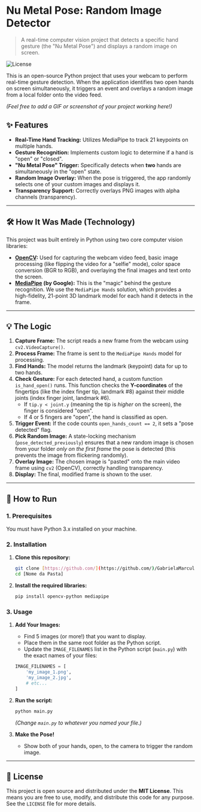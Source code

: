 # Nu Metal Pose: Random Image Detector

> A real-time computer vision project that detects a specific hand gesture (the "Nu Metal Pose") and displays a random image on screen.

![License](https://img.shields.io/badge/License-MIT-blue.svg)

This is an open-source Python project that uses your webcam to perform real-time gesture detection. When the application identifies two open hands on screen simultaneously, it triggers an event and overlays a random image from a local folder onto the video feed.

*(Feel free to add a GIF or screenshot of your project working here!)*

## ✨ Features

* **Real-Time Hand Tracking:** Utilizes MediaPipe to track 21 keypoints on multiple hands.
* **Gesture Recognition:** Implements custom logic to determine if a hand is "open" or "closed".
* **"Nu Metal Pose" Trigger:** Specifically detects when **two** hands are simultaneously in the "open" state.
* **Random Image Overlay:** When the pose is triggered, the app randomly selects one of your custom images and displays it.
* **Transparency Support:** Correctly overlays PNG images with alpha channels (transparency).

---

## 🛠️ How It Was Made (Technology)

This project was built entirely in Python using two core computer vision libraries:

* **[OpenCV](https://opencv.org/):** Used for capturing the webcam video feed, basic image processing (like flipping the video for a "selfie" mode), color space conversion (BGR to RGB), and overlaying the final images and text onto the screen.
* **[MediaPipe](https://developers.google.com/mediapipe) (by Google):** This is the "magic" behind the gesture recognition. We use the `MediaPipe Hands` solution, which provides a high-fidelity, 21-point 3D landmark model for each hand it detects in the frame.

---

## 💡 The Logic

1.  **Capture Frame:** The script reads a new frame from the webcam using `cv2.VideoCapture()`.
2.  **Process Frame:** The frame is sent to the `MediaPipe Hands` model for processing.
3.  **Find Hands:** The model returns the landmark (keypoint) data for up to two hands.
4.  **Check Gesture:** For each detected hand, a custom function `is_hand_open()` runs. This function checks the **Y-coordinates** of the fingertips (like the index finger tip, landmark #8) against their middle joints (index finger joint, landmark #6).
    * If `tip.y < joint.y` (meaning the tip is *higher* on the screen), the finger is considered "open".
    * If 4 or 5 fingers are "open", the hand is classified as open.
5.  **Trigger Event:** If the code counts `open_hands_count == 2`, it sets a "pose detected" flag.
6.  **Pick Random Image:** A state-locking mechanism (`pose_detected_previously`) ensures that a new random image is chosen from your folder *only on the first frame* the pose is detected (this prevents the image from flickering randomly).
7.  **Overlay Image:** The chosen image is "pasted" onto the main video frame using `cv2` (OpenCV), correctly handling transparency.
8.  **Display:** The final, modified frame is shown to the user.

---

## 🚀 How to Run

### 1. Prerequisites

You must have Python 3.x installed on your machine.

### 2. Installation

1.  **Clone this repository:**
    ```bash
    git clone [https://github.com/](https://github.com/)/GabrielaMarculino/Nu-Metal-Pose-Random-Image-Detector.git
    cd [Nome da Pasta]
    ```

2.  **Install the required libraries:**
    ```bash
    pip install opencv-python mediapipe
    ```

### 3. Usage

1.  **Add Your Images:**
    * Find 5 images (or more!) that you want to display.
    * Place them in the same root folder as the Python script.
    * Update the `IMAGE_FILENAMES` list in the Python script (`main.py`) with the exact names of your files:
    
    ```python
    IMAGE_FILENAMES = [
        'my_image_1.png',  
        'my_image_2.jpg',  
        # etc...
    ]
    ```

2.  **Run the script:**
    ```bash
    python main.py
    ```
    *(Change `main.py` to whatever you named your file.)*

3.  **Make the Pose!**
    * Show both of your hands, open, to the camera to trigger the random image.

---

## 📄 License

This project is open source and distributed under the **MIT License**. This means you are free to use, modify, and distribute this code for any purpose. See the `LICENSE` file for more details.
